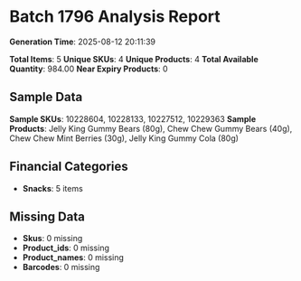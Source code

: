 # Batch 1796 Analysis Report

**Generation Time**: 2025-08-12 20:11:39

**Total Items**: 5
**Unique SKUs**: 4
**Unique Products**: 4
**Total Available Quantity**: 984.00
**Near Expiry Products**: 0

## Sample Data
**Sample SKUs**: 10228604, 10228133, 10227512, 10229363
**Sample Products**: Jelly King Gummy Bears (80g), Chew Chew Gummy Bears (40g), Chew Chew Mint Berries (30g), Jelly King Gummy Cola (80g)

## Financial Categories
- **Snacks**: 5 items

## Missing Data
- **Skus**: 0 missing
- **Product_ids**: 0 missing
- **Product_names**: 0 missing
- **Barcodes**: 0 missing
